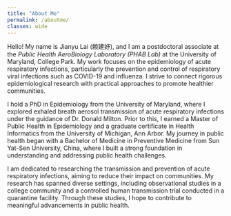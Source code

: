 ```yaml
---
title: "About Me"
permalink: /aboutme/
classes: wide
---
```


Hello! My name is Jianyu Lai (赖建妤), and I am a postdoctoral associate at the *Public Health AeroBiology Laboratory (PHAB Lab)* at the University of Maryland, College Park. My work focuses on the epidemiology of acute respiratory infections, particularly the prevention and control of respiratory viral infections such as COVID-19 and influenza. I strive to connect rigorous epidemiological research with practical approaches to promote healthier communities.

I hold a PhD in Epidemiology from the University of Maryland, where I explored exhaled breath aerosol transmission of acute respiratory infections under the guidance of Dr. Donald Milton. Prior to this, I earned a Master of Public Health in Epidemiology and a graduate certificate in Health Informatics from the University of Michigan, Ann Arbor. My journey in public health began with a Bachelor of Medicine in Preventive Medicine from Sun Yat-Sen University, China, where I built a strong foundation in understanding and addressing public health challenges.

I am dedicated to researching the transmission and prevention of acute respiratory infections, aiming to reduce their impact on communities. My research has spanned diverse settings, including observational studies in a college community and a controlled human transmission trial conducted in a quarantine facility. Through these studies, I hope to contribute to meaningful advancements in public health.

